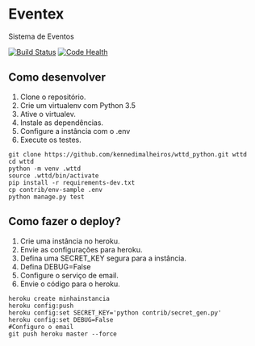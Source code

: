 # Eventex

Sistema de Eventos

[![Build Status](https://travis-ci.org/kennedimalheiros/wttd_python.svg?branch=master)](https://travis-ci.org/kennedimalheiros/wttd_python)
[![Code Health](https://landscape.io/github/kennedimalheiros/wttd_python/master/landscape.svg?style=flat)](https://landscape.io/github/kennedimalheiros/wttd_python/master)


## Como desenvolver

1. Clone o repositório.
2. Crie um virtualenv com Python 3.5
3. Ative o virtualev.
4. Instale as dependências.
5. Configure a instância com o .env
6. Execute os testes.

```
git clone https://github.com/kennedimalheiros/wttd_python.git wttd
cd wttd
python -m venv .wttd
source .wttd/bin/activate
pip install -r requirements-dev.txt
cp contrib/env-sample .env
python manage.py test
```

## Como fazer o deploy?
1. Crie uma instância no heroku.
2. Envie as configurações para heroku.
3. Defina uma SECRET_KEY segura para a instância.
4. Defina DEBUG=False
5. Configure o serviço de email.
6. Envie o código para o heroku.

```
heroku create minhainstancia
heroku config:push
heroku config:set SECRET_KEY='python contrib/secret_gen.py'
heroku config:set DEBUG=False
#Configuro o email
git push heroku master --force
```
